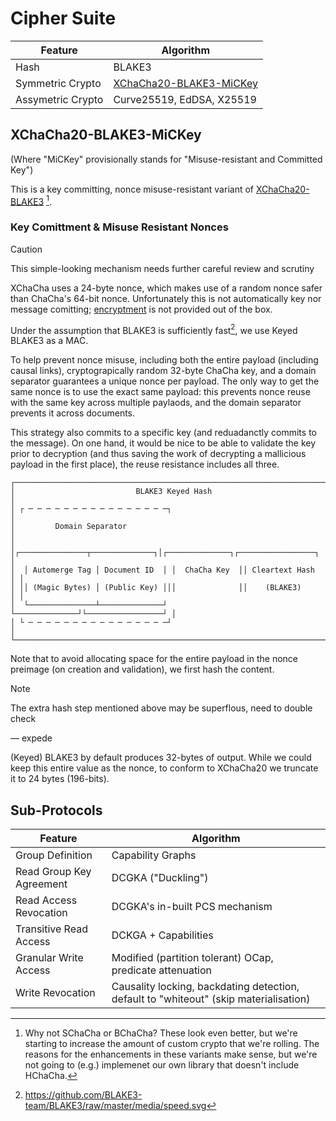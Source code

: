 # Cipher Suite

| Feature           | Algorithm                 |
|-------------------|---------------------------|
| Hash              | BLAKE3                    |
| Symmetric Crypto  | [XChaCha20-BLAKE3-MiCKey] |
| Assymetric Crypto | Curve25519, EdDSA, X25519 |

## XChaCha20-BLAKE3-MiCKey
[XChaCha20-BLAKE3-MiCKey]: #xchacha20-blake3-mickey

(Where "MiCKey" provisionally stands for "Misuse-resistant and Committed Key")

This is a key committing, nonce misuse-resistant variant of [XChaCha20-BLAKE3] [^bchacha-note].

[^bchacha-note]: Why not SChaCha or BChaCha? These look even better, but we're starting to increase the amount of custom crypto that we're rolling. The reasons for the enhancements in these variants make sense, but we're not going to (e.g.) implemenet our own library that doesn't include HChaCha.

### Key Comittment & Misuse Resistant Nonces

> [!CAUTION]
> This simple-looking mechanism needs further careful review and scrutiny

XChaCha uses a 24-byte nonce, which makes use of a random nonce safer than ChaCha's 64-bit nonce. Unfortunately this is not automatically key nor message comitting; [encryptment] is not provided out of the box.

Under the assumption that BLAKE3 is sufficiently fast[^blake3-perf], we use Keyed BLAKE3 as a MAC.

[^blake3-perf]: https://github.com/BLAKE3-team/BLAKE3/raw/master/media/speed.svg

To help prevent nonce misuse, including both the entire payload (including causal links), cryptograpically random 32-byte ChaCha key, and a domain separator guarantees a unique nonce per payload. The only way to get the same nonce is to use the exact same payload: this prevents nonce reuse with the same key across multiple paylaods, and the domain separator prevents it across documents.

This strategy also commits to a specific key (and reduadanctly commits to the message). On one hand, it would be nice to be able to validate the key prior to decryption (and thus saving the work of decrypting a mallicious payload in the first place), the reuse resistance includes all three.

```
┌───────────────────────────────────────────────────────────────────────┐
│                           BLAKE3 Keyed Hash                           │
│ ┌ ─ ─ ─ ─ ─ ─ ─ ─ ─ ─ ─ ─ ─ ─ ─ ─┐                                    │
│         Domain Separator                                              │
│ │┌───────────────┬──────────────┐│┌──────────────┐┌─────────────────┐ │
│  │ Automerge Tag │ Document ID  │ │  ChaCha Key  ││ Cleartext Hash  │ │
│ ││ (Magic Bytes) │ (Public Key) │││              ││    (BLAKE3)     │ │
│  └───────────────┴──────────────┘ └──────────────┘└─────────────────┘ │
│ └ ─ ─ ─ ─ ─ ─ ─ ─ ─ ─ ─ ─ ─ ─ ─ ─┘                                    │
└───────────────────────────────────────────────────────────────────────┘
```

Note that to avoid allocating space for the entire payload in the nonce preimage (on creation and validation), we first hash the content.

> [!NOTE]
> The extra hash step mentioned above may be superflous, need to double check
>
> — expede

(Keyed) BLAKE3 by default produces 32-bytes of output. While we could keep this entire value as the nonce, to conform to XChaCha20 we truncate it to 24 bytes (196-bits).

## Sub-Protocols

| Feature                  | Algorithm                                                                             |
|--------------------------|---------------------------------------------------------------------------------------|
| Group Definition         | Capability Graphs                                                                     |
| Read Group Key Agreement | DCGKA ("Duckling")                                                                    |
| Read Access Revocation   | DCGKA's in-built PCS mechanism                                                        |
| Transitive Read Access   | DCKGA + Capabilities                                                                  |
| Granular Write Access    | Modified (partition tolerant) OCap, predicate attenuation                             |
| Write Revocation         | Causality locking, backdating detection, default to "whiteout" (skip materialisation) |

<!-- External Links -->
[encryptment]: https://eprint.iacr.org/2019/016.pdf
[XChaCha20-BLAKE3]: https://kerkour.com/chacha20-blake3#xchacha20-blake3
